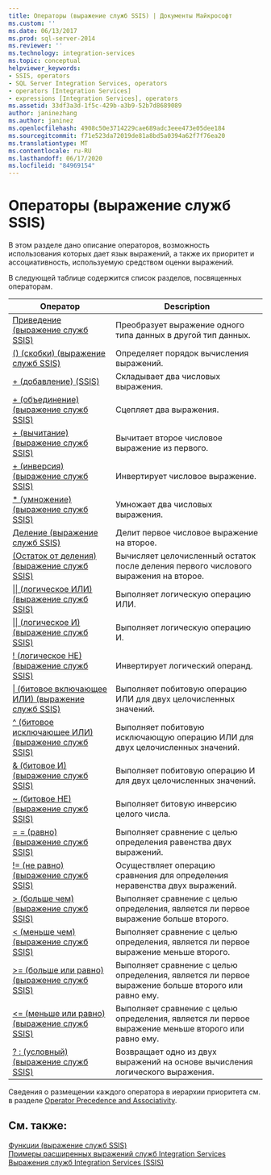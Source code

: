```yaml
---
title: Операторы (выражение служб SSIS) | Документы Майкрософт
ms.custom: ''
ms.date: 06/13/2017
ms.prod: sql-server-2014
ms.reviewer: ''
ms.technology: integration-services
ms.topic: conceptual
helpviewer_keywords:
- SSIS, operators
- SQL Server Integration Services, operators
- operators [Integration Services]
- expressions [Integration Services], operators
ms.assetid: 33df3a3d-1f5c-429b-a3b9-52b7d8689089
author: janinezhang
ms.author: janinez
ms.openlocfilehash: 4908c50e3714229cae689adc3eee473e05dee184
ms.sourcegitcommit: f71e523da72019de81a8bd5a0394a62f7f76ea20
ms.translationtype: MT
ms.contentlocale: ru-RU
ms.lasthandoff: 06/17/2020
ms.locfileid: "84969154"
---
```

# <a name="operators-ssis-expression"></a>Операторы (выражение служб SSIS)
  В этом разделе дано описание операторов, возможность использования которых дает язык выражений, а также их приоритет и ассоциативность, используемую средством оценки выражений.  
  
 В следующей таблице содержится список разделов, посвященных операторам.  
  
|Оператор|Description|  
|--------------|-----------------|  
|[Приведение (выражение служб SSIS)](cast-ssis-expression.md)|Преобразует выражение одного типа данных в другой тип данных.|  
|[() (скобки) (выражение служб SSIS)](parentheses-ssis-expression.md)|Определяет порядок вычисления выражений.|  
|[+ (добавление) (SSIS)](add-ssis.md)|Складывает два числовых выражения.|  
|[+ (объединение) (выражение служб SSIS)](concatenate-ssis-expression.md)|Сцепляет два выражения.|  
|[+ (вычитание) (выражение служб SSIS)](subtract-ssis-expression.md)|Вычитает второе числовое выражение из первого.|  
|[+ (инверсия) (выражение служб SSIS)](negate-ssis-expression.md)|Инвертирует числовое выражение.|  
|[&#42; (умножение) (выражение служб SSIS)](multiply-ssis-expression.md)|Умножает два числовых выражения.|  
|[Деление (выражение служб SSIS)](divide-ssis-expression.md)|Делит первое числовое выражение на второе.|  
|[(Остаток от деления) (выражение служб SSIS)](modulo-ssis-expression.md)|Вычисляет целочисленный остаток после деления первого числового выражения на второе.|  
|[&#124;&#124; (логическое ИЛИ) (выражение служб SSIS)](logical-or-ssis-expression.md)|Выполняет логическую операцию ИЛИ.|  
|[&#124;&#124; (логическое И) (выражение служб SSIS)](logical-and-ssis-expression.md)|Выполняет логическую операцию И.|  
|[\! (логическое НЕ) (выражение служб SSIS)](logical-not-ssis-expression.md)|Инвертирует логический операнд.|  
|[&#124; (битовое включающее ИЛИ) (выражение служб SSIS)](bitwise-inclusive-or-ssis-expression.md)|Выполняет побитовую операцию ИЛИ для двух целочисленных значений.|  
|[^ (битовое исключающее ИЛИ) (выражение служб SSIS)](bitwise-exclusive-or-ssis-expression.md)|Выполняет побитовую исключающую операцию ИЛИ для двух целочисленных значений.|  
|[& (битовое И) (выражение служб SSIS)](bitwise-and-ssis-expression.md)|Выполняет побитовую операцию И для двух целочисленных значений.|  
|[~ (битовое НЕ) (выражение служб SSIS)](bitwise-not-ssis-expression.md)|Выполняет битовую инверсию целого числа.|  
|[= = (равно) (выражение служб SSIS)](equal-ssis-expression.md)|Выполняет сравнение с целью определения равенства двух выражений.|  
|[\!= (не равно) (выражение служб SSIS)](unequal-ssis-expression.md)|Осуществляет операцию сравнения для определения неравенства двух выражений.|  
|[&#62; (больше чем) (выражение служб SSIS)](greater-than-ssis-expression.md)|Выполняет сравнение с целью определения, является ли первое выражение больше второго.|  
|[&#60; (меньше чем) (выражение служб SSIS)](less-than-ssis-expression.md)|Выполняет сравнение с целью определения, является ли первое выражение меньше второго.|  
|[&#62;= (больше или равно) (выражение служб SSIS)](greater-than-or-equal-to-ssis-expression.md)|Выполняет сравнение с целью определения, является ли первое выражение больше второго или равно ему.|  
|[&#60;= (меньше или равно) (выражение служб SSIS)](less-than-or-equal-to-ssis-expression.md)|Выполняет сравнение с целью определения, является ли первое выражение меньше второго или равно ему.|  
|[? : (условный) (выражение служб SSIS)](conditional-ssis-expression.md)|Возвращает одно из двух выражений на основе вычисления логического выражения.|  
  
 Сведения о размещении каждого оператора в иерархии приоритета см. в разделе [Operator Precedence and Associativity](operator-precedence-and-associativity.md).  
  
## <a name="see-also"></a>См. также:  
 [Функции (выражение служб SSIS)](functions-ssis-expression.md)   
 [Примеры расширенных выражений служб Integration Services](examples-of-advanced-integration-services-expressions.md)   
 [Выражения служб Integration Services (SSIS)](integration-services-ssis-expressions.md)  
  
  
